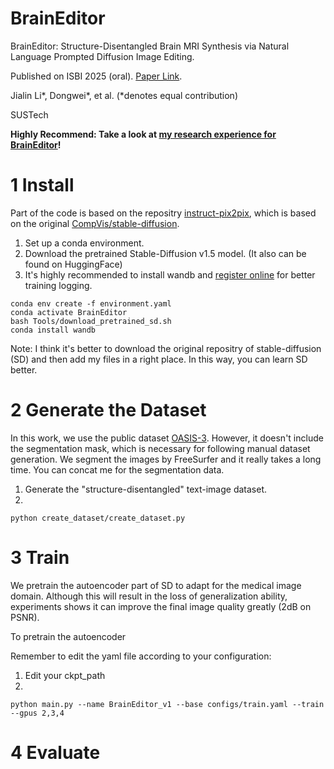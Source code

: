 # BrainEditor

BrainEditor: Structure-Disentangled Brain MRI Synthesis via Natural Language Prompted Diffusion Image Editing.

Published on ISBI 2025 (oral). [Paper Link](https://github.com/LIKP0/My-tiny-research/tree/main/BrainEditor).

Jialin Li*, Dongwei*, et al. (*denotes equal contribution) 

SUSTech

**Highly Recommend: Take a look at [my research experience for BrainEditor](https://github.com/LIKP0/My-tiny-research/tree/main/BrainEditor)!**

# 1 Install

Part of the code is based on the repositry [instruct-pix2pix](https://github.com/timothybrooks/instruct-pix2pix), which is based on the original [CompVis/stable-diffusion](https://github.com/CompVis/stable-diffusion).

1. Set up a conda environment.
2. Download the pretrained Stable-Diffusion v1.5 model. (It also can be found on HuggingFace)
3. It's highly recommended to install wandb and [register online](https://wandb.ai/site/) for better training logging.

```
conda env create -f environment.yaml
conda activate BrainEditor
bash Tools/download_pretrained_sd.sh
conda install wandb
```
Note: I think it's better to download the original repositry of stable-diffusion (SD) and then add my files in a right place. In this way, you can learn SD better.

# 2 Generate the Dataset

In this work, we use the public dataset [OASIS-3](https://sites.wustl.edu/oasisbrains/). However, it doesn't include the segmentation mask, which is necessary for following manual dataset generation. We segment the images by FreeSurfer and it really takes a long time. You can concat me for the segmentation data.

1. Generate the "structure-disentangled" text-image dataset.
2. 

```
python create_dataset/create_dataset.py
```

# 3 Train

We pretrain the autoencoder part of SD to adapt for the medical image domain. Although this will result in the loss of generalization ability, experiments shows it can improve the final image quality greatly (2dB on PSNR).

To pretrain the autoencoder

Remember to edit the yaml file according to your configuration:
1. Edit your ckpt_path
2. 

```
python main.py --name BrainEditor_v1 --base configs/train.yaml --train --gpus 2,3,4
```

# 4 Evaluate

